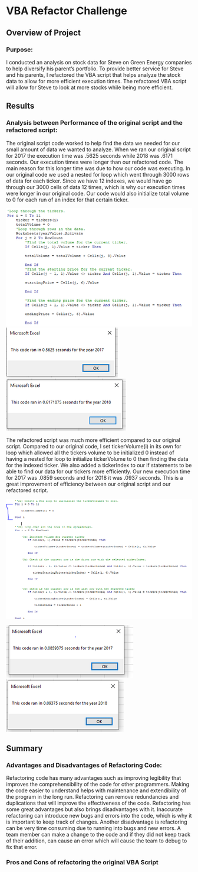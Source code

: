 # VBA Refactor Challenge 

## Overview of Project

### Purpose:
I conducted an analysis on stock data for Steve on Green Energy companies to help diversify his parent’s portfolio. To provide better service for Steve and his parents, I refactored the VBA script that helps analyze the stock data to allow for more efficient execution times. The refactored VBA script will allow for Steve to look at more stocks while being more efficient.
## Results

### Analysis between Performance of the original script and the refactored script:
The original script code worked to help find the data we needed for our small amount of data we wanted to analyze. When we ran our original script for 2017 the execution time was .5625 seconds while 2018 was .6171 seconds. Our execution times were longer than our refactored code. The main reason for this longer time was due to how our code was executing. In our original code we used a nested for loop which went through 3000 rows of data for each ticker. Since we have 12 indexes, we would have go through our 3000 cells of data 12 times, which is why our execution times were longer in our original code. Our code would also initialize total volume to 0 for each run of an index for that certain ticker. 

![Old code snippet]( https://github.com/NickFoley47/Stock-Analysis/blob/main/Resources/Old%20code%20snippet.png)
![2017 Old Code Time]( https://github.com/NickFoley47/Stock-Analysis/blob/main/Resources/2017%20Old%20Code%20Time.png)
![2018 Old Code Time]( https://github.com/NickFoley47/Stock-Analysis/blob/main/Resources/2018%20Old%20Code%20Time.png)

The refactored script was much more efficient compared to our original script. Compared to our original code, I set tickerVolume(i) in its own for loop which allowed all the tickers volume to be initialized 0 instead of having a nested for loop to initialize tickerVolume to 0 then finding the data for the indexed ticker. We also added a tickerIndex to our if statements to be able to find our data for our tickers more efficiently. Our new execution time for 2017 was .0859 seconds and for 2018 it was .0937 seconds.  This is a great improvement of efficiency between our original script and our refactored script.  

![Refactored Code snippet]( https://github.com/NickFoley47/Stock-Analysis/blob/main/Resources/Refactored%20Code%20snippet.PNG)

![VBA_Challenge_2017]( https://github.com/NickFoley47/Stock-Analysis/blob/main/Resources/VBA_Challenge_2017.png)
![VBA_Challenge_2018]( https://github.com/NickFoley47/Stock-Analysis/blob/main/Resources/VBA_Challenge_2018.png)








## Summary

### Advantages and Disadvantages of Refactoring Code:
Refactoring code has many advantages such as improving legibility that improves the comprehensibility of the code for other programmers. Making the code easier to understand helps with maintenance and extendibility of the program in the long run. Refactoring can remove redundancies and duplications that will improve the effectiveness of the code. 
Refactoring has some great advantages but also brings disadvantages with it. Inaccurate refactoring can introduce new bugs and errors into the code, which is why it is important to keep track of changes. Another disadvantage is refactoring can be very time consuming due to running into bugs and new errors. A team member can make a change to the code and if they did not keep track of their addition, can cause an error which will cause the team to debug to fix that error. 
### Pros and Cons of refactoring the original VBA Script

